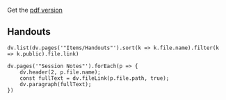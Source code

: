 Get the [pdf version](https://cos.nathanorick.com/no-spoilers/Campaign%20Notes.pdf)

## Handouts
```dataviewjs
dv.list(dv.pages('"Items/Handouts"').sort(k => k.file.name).filter(k => k.public).file.link)
```

```dataviewjs
dv.pages('"Session Notes"').forEach(p => {
	dv.header(2, p.file.name);
	const fullText = dv.fileLink(p.file.path, true);
	dv.paragraph(fullText);
})
```
